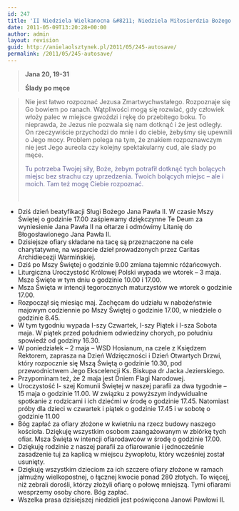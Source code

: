```yaml
---
id: 247
title: 'II Niedziela Wielkanocna &#8211; Niedziela Miłosierdzia Bożego'
date: 2011-05-09T13:20:28+00:00
author: admin
layout: revision
guid: http://anielaolsztynek.pl/2011/05/245-autosave/
permalink: /2011/05/245-autosave/
---
```

> **Jana 20, 19-31**
> 
> **Ślady po męce**

> Nie jest łatwo rozpoznać Jezusa Zmartwychwstałego. Rozpoznaje się Go bowiem po ranach. Wątpliwości mogą się rozwiać, gdy człowiek włoży palec w miejsce gwoździ i rękę do przebitego boku. To nieprawda, że Jezus nie pozwala się nam dotknąć i że jest odległy. On rzeczywiście przychodzi do mnie i do ciebie, żebyśmy się upewnili o Jego mocy. Problem polega na tym, że znakiem rozpoznawczym nie jest Jego aureola czy kolejny spektakularny cud, ale ślady po męce.
> 
> <span style="color: #666699;">Tu potrzeba Twojej siły, Boże, żebym potrafił dotknąć tych bolących miejsc bez strachu czy uprzedzenia. Twoich bolących miejsc &#8211; ale i moich. Tam też mogę Ciebie rozpoznać.</span>
> 
> <span style="color: #666699;"><br /> </span>

  * Dziś dzień beatyfikacji Sługi Bożego Jana Pawła II. W czasie Mszy Świętej o godzinie 17.00 zaśpiewamy dziękczynne Te Deum za wyniesienie Jana Pawła II na ołtarze i odmówimy Litanię do Błogosławionego Jana Pawła II.
  * Dzisiejsze ofiary składane na tacę są przeznaczone na cele charytatywne, na wsparcie dzieł prowadzonych przez Caritas Archidiecezji Warmińskiej.
  * Dziś po Mszy Świętej o godzinie 9.00 zmiana tajemnic różańcowych.
  * Liturgiczna Uroczystość Królowej Polski wypada we wtorek &#8211; 3 maja. Msze Święte w tym dniu o godzinie 10.00 i 17.00.
  * Msza Święta w intencji tegorocznych maturzystów we wtorek o godzinie 17.00.
  * Rozpoczął się miesiąc maj. Zachęcam do udziału w nabożeństwie majowym codziennie po Mszy Świętej o godzinie 17.00, w niedziele o godzinie 8.45.
  * W tym tygodniu wypada I-szy Czwartek, I-szy Piątek i I-sza Sobota maja. W piątek przed południem odwiedziny chorych, po południu spowiedź od godziny 16.30.
  * W poniedziałek &#8211; 2 maja &#8211; WSD Hosianum, na czele z Księdzem Rektorem, zaprasza na Dzień Wdzięczności i Dzień Otwartych Drzwi, który rozpocznie się Mszą Świętą o godzinie 10.30, pod przewodnictwem Jego Ekscelencji Ks. Biskupa dr Jacka Jezierskiego.
  * Przypominam też, że 2 maja jest Dniem Flagi Narodowej.
  * Uroczystość I- szej Komunii Świętej w naszej parafii za dwa tygodnie &#8211; 15 maja o godzinie 11.00. W związku z powyższym indywidualne spotkanie z rodzicami i ich dziećmi w środę o godzinie 17.45. Natomiast próby dla dzieci w czwartek i piątek o godzinie 17.45 i w sobotę o godzinie 11.00
  * Bóg zapłać za ofiary złożone w kwietniu na rzecz budowy naszego kościoła. Dziękuję wszystkim osobom zaangażowanym w zbiórkę tych ofiar. Msza Święta w intencji ofiarodawców w środę o godzinie 17.00.
  * Dziękuję rodzinie z naszej parafii za ofiarowanie i jednocześnie zasadzenie tuj za kaplicą w miejscu żywopłotu, który wcześniej został usunięty.
  * Dziękuję wszystkim dzieciom za ich szczere ofiary złożone w ramach jałmużny wielkopostnej, o łącznej kwocie ponad 280 złotych. To więcej, niż zebrali dorośli, którzy złożyli ofiarę o połowę mniejszą. Tymi ofiarami wesprzemy osoby chore. Bóg zapłać.
  * Wszelka prasa dzisiejszej niedzieli jest poświęcona Janowi Pawłowi II.
